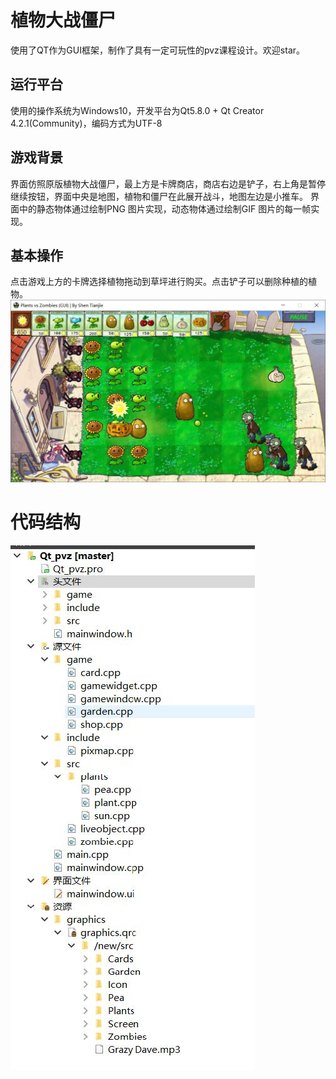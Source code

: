 # 植物大战僵尸

使用了QT作为GUI框架，制作了具有一定可玩性的pvz课程设计。欢迎star。

## 运行平台

使用的操作系统为Windows10，开发平台为Qt5.8.0 + Qt Creator 4.2.1(Community)，编码方式为UTF-8

## 游戏背景

界面仿照原版植物大战僵尸，最上方是卡牌商店，商店右边是铲子，右上角是暂停继续按钮，界面中央是地图，植物和僵尸在此展开战斗，地图左边是小推车。
界面中的静态物体通过绘制PNG 图片实现，动态物体通过绘制GIF 图片的每一帧实现。

## 基本操作

点击游戏上方的卡牌选择植物拖动到草坪进行购买。点击铲子可以删除种植的植物。
![game](README.assets/game.jpg)

# 代码结构

![arch](README.assets/arch.jpg)


